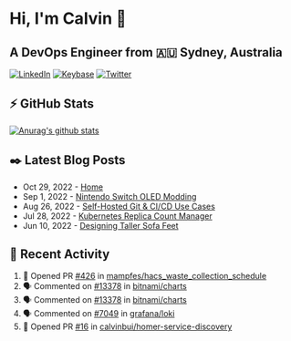 # Hi, I'm Calvin 🍭
## A DevOps Engineer from 🇦🇺 Sydney, Australia</h3>

[![LinkedIn](https://img.shields.io/badge/-c–bui-0077B5?style=flat-square&labelColor=0077B5&logo=LinkedIn&logoColor=white)](https://www.linkedin.com/in/c-bui/)
[![Keybase](https://img.shields.io/badge/-calvinbui-ff6f21?style=flat-square&labelColor=ff6f21&logo=Keybase&logoColor=white)](https://keybase.io/calvinbui)
[![Twitter](https://img.shields.io/badge/-ASAPCalvin-1DA1F2?style=flat-square&labelColor=1DA1F2&logo=Twitter&logoColor=white)](https://twitter.com/ASAPCalvin)

<!-- https://github.com/rishavanand/github-profilinator -->
## ⚡ GitHub Stats
[![Anurag's github stats](https://github-readme-stats.vercel.app/api?username=calvinbui&count_private=true&hide_title=true)](https://github.com/anuraghazra/github-readme-stats)

<!-- https://github.com/gautamkrishnar/blog-post-workflow -->
## ✒️ Latest Blog Posts

<!-- BLOG-POST-LIST:START -->
- Oct 29, 2022 - [Home](https://calvin.me/home)
- Sep 1, 2022 - [Nintendo Switch OLED Modding](https://calvin.me/nintendo-switch-oled-modding)
- Aug 26, 2022 - [Self-Hosted Git &amp; CI/CD Use Cases](https://calvin.me/self-hosted-git-cicd-use-cases)
- Jul 28, 2022 - [Kubernetes Replica Count Manager](https://calvin.me/kubernetes-replica-count-manager)
- Jun 10, 2022 - [Designing Taller Sofa Feet](https://calvin.me/designing-taller-sofa-feet)

<!-- BLOG-POST-LIST:END -->

## 🏃‍ Recent Activity

<!--START_SECTION:activity-->
1. 💪 Opened PR [#426](https://github.com/mampfes/hacs_waste_collection_schedule/pull/426) in [mampfes/hacs_waste_collection_schedule](https://github.com/mampfes/hacs_waste_collection_schedule)
2. 🗣 Commented on [#13378](https://github.com/bitnami/charts/issues/13378) in [bitnami/charts](https://github.com/bitnami/charts)
3. 🗣 Commented on [#13378](https://github.com/bitnami/charts/issues/13378) in [bitnami/charts](https://github.com/bitnami/charts)
4. 🗣 Commented on [#7049](https://github.com/grafana/loki/issues/7049) in [grafana/loki](https://github.com/grafana/loki)
5. 💪 Opened PR [#16](https://github.com/calvinbui/homer-service-discovery/pull/16) in [calvinbui/homer-service-discovery](https://github.com/calvinbui/homer-service-discovery)
<!--END_SECTION:activity-->
